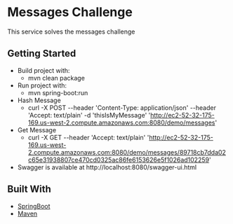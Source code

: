 # Messages Challenge
This service solves the messages challenge 


## Getting Started
* Build project with:
  * mvn clean package
* Run project with:  
  * mvn spring-boot:run
* Hash Message
  * curl -X POST --header 'Content-Type: application/json' --header 'Accept: text/plain' -d 'thisIsMyMessage' 'http://ec2-52-32-175-169.us-west-2.compute.amazonaws.com:8080/demo/messages'
* Get Message
  * curl -X GET --header 'Accept: text/plain' 'http://ec2-52-32-175-169.us-west-2.compute.amazonaws.com:8080/demo/messages/89718cb7dda02c65e31938807ce470cd0325ac86fe6153626e5f1026ad102259'
* Swagger is available at http://localhost:8080/swagger-ui.html 


## Built With
* [SpringBoot](https://spring.io/projects/spring-boot) 
* [Maven](https://maven.apache.org/)
